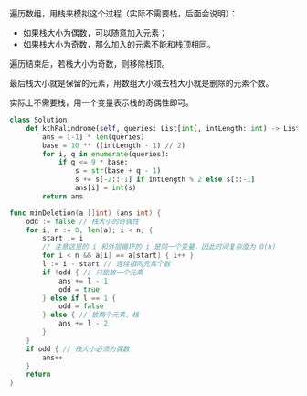 遍历数组，用栈来模拟这个过程（实际不需要栈，后面会说明）：

- 如果栈大小为偶数，可以随意加入元素；
- 如果栈大小为奇数，那么加入的元素不能和栈顶相同。

遍历结束后，若栈大小为奇数，则移除栈顶。

最后栈大小就是保留的元素，用数组大小减去栈大小就是删除的元素个数。

实际上不需要栈，用一个变量表示栈的奇偶性即可。

```python [sol1-Python3]
class Solution:
    def kthPalindrome(self, queries: List[int], intLength: int) -> List[int]:
        ans = [-1] * len(queries)
        base = 10 ** ((intLength - 1) // 2)
        for i, q in enumerate(queries):
            if q <= 9 * base:
                s = str(base + q - 1)
                s += s[-2::-1] if intLength % 2 else s[::-1]
                ans[i] = int(s)
        return ans
```

```go [sol1-Go]
func minDeletion(a []int) (ans int) {
	odd := false // 栈大小的奇偶性
	for i, n := 0, len(a); i < n; {
		start := i
		// 注意这里的 i 和外层循环的 i 是同一个变量，因此时间复杂度为 O(n)
		for i < n && a[i] == a[start] { i++ }
		l := i - start // 连续相同元素个数
		if !odd { // 只能放一个元素
			ans += l - 1
			odd = true
		} else if l == 1 {
			odd = false
		} else { // 放两个元素，栈
			ans += l - 2
		}
	}
	if odd { // 栈大小必须为偶数
		ans++
	}
	return
}
```

